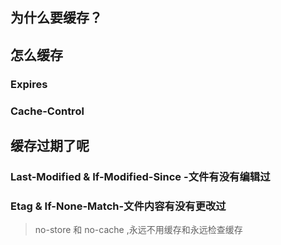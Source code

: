## 为什么要缓存？



## 怎么缓存

### Expires

### Cache-Control



## 缓存过期了呢

### Last-Modified & If-Modified-Since -文件有没有编辑过

### Etag & If-None-Match-文件内容有没有更改过

> no-store 和 no-cache ,永远不用缓存和永远检查缓存

